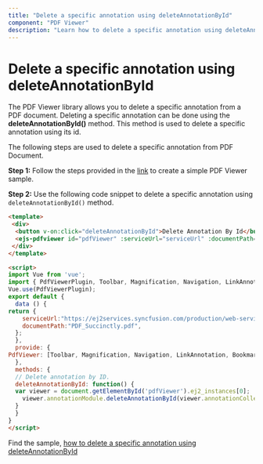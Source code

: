 ```yaml
---
title: "Delete a specific annotation using deleteAnnotationById"
component: "PDF Viewer"
description: "Learn how to delete a specific annotation using deleteAnnotationById in PDF Viewer control."
---
```


# Delete a specific annotation using deleteAnnotationById

The PDF Viewer library allows you to delete a specific annotation from a PDF document. Deleting a specific annotation can be done using the **deleteAnnotationById()** method. This method is used to delete a specific annotation using its id.

The following steps are used to delete a specific annotation from PDF Document.

**Step 1:** Follow the steps provided in the [link](https://ej2.syncfusion.com/vue/documentation/pdfviewer/getting-started/) to create a simple PDF Viewer sample.

**Step 2:** Use the following code snippet to delete a specific annotation using `deleteAnnotationById()` method.

```html
<template>
 <div>
  <button v-on:click="deleteAnnotationById">Delete Annotation By Id</button>
  <ejs-pdfviewer id="pdfViewer" :serviceUrl="serviceUrl" :documentPath="documentPath"> </ejs-pdfviewer>
 </div>
</template>

<script>
import Vue from 'vue';
import { PdfViewerPlugin, Toolbar, Magnification, Navigation, LinkAnnotation, BookmarkView, ThumbnailView, Print, TextSelection, TextSearch, Annotation, FormDesigner, FormFields} from '@syncfusion/ej2-vue-pdfviewer';
Vue.use(PdfViewerPlugin);
export default {
  data () {
return {
    serviceUrl:"https://ej2services.syncfusion.com/production/web-services/api/pdfviewer",
    documentPath:"PDF_Succinctly.pdf",
  };
  },
  provide: {
PdfViewer: [Toolbar, Magnification, Navigation, LinkAnnotation, BookmarkView, ThumbnailView, Print, TextSelection, TextSearch,Annotation, FormDesigner, FormFields]
  },
  methods: {
  // Delete annotation by ID.
  deleteAnnotationById: function() {
  var viewer = document.getElementById('pdfViewer').ej2_instances[0];
    viewer.annotationModule.deleteAnnotationById(viewer.annotationCollection[0].annotationId);
  }
  }
}
</script>
```

Find the sample, [how to delete a specific annotation using deleteAnnotationById](https://www.syncfusion.com/downloads/support/directtrac/general/ze/quickstart125741734.zip)